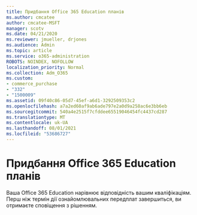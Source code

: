 ```yaml
---
title: Придбання Office 365 Education планів
ms.author: cmcatee
author: cmcatee-MSFT
manager: scotv
ms.date: 04/21/2020
ms.reviewer: jmueller, drjones
ms.audience: Admin
ms.topic: article
ms.service: o365-administration
ROBOTS: NOINDEX, NOFOLLOW
localization_priority: Normal
ms.collection: Adm_O365
ms.custom:
- commerce_purchase
- "332"
- "1500009"
ms.assetid: 09f40c86-05d7-45ef-a6d1-3292509353c2
ms.openlocfilehash: a7a2ed60af9ab6ade797e2a0d9a258ac6e3bb6eb
ms.sourcegitcommit: 540a4e2515f7cfddee65519046454fc4437cd287
ms.translationtype: MT
ms.contentlocale: uk-UA
ms.lasthandoff: 08/01/2021
ms.locfileid: "53686727"
---
```

# <a name="how-to-purchase-office-365-education-plans"></a>Придбання Office 365 Education планів

Ваша Office 365 Education нарівнює відповідність вашим кваліфікаціям. Перш ніж термін дії ознайомлювальних передплат завершиться, ви отримаєте сповіщення з рішенням.